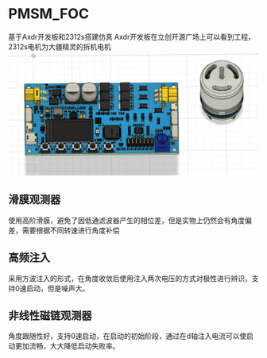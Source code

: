 # PMSM_FOC

基于Axdr开发板和2312s搭建仿真
Axdr开发板在立创开源广场上可以看到工程，2312s电机为大疆精灵的拆机电机
![pic](/AxDr.png)

## 滑膜观测器
使用高阶滑膜，避免了因低通滤波器产生的相位差，但是实物上仍然会有角度偏差，需要根据不同转速进行角度补偿
## 高频注入
采用方波注入的形式，在角度收敛后使用注入两次电压的方式对极性进行辨识，支持0速启动，但是噪声大。
## 非线性磁链观测器
角度跟随性好，支持0速启动，在启动的初始阶段，通过在d轴注入电流可以使启动更加流畅，大大降低启动失败率。

